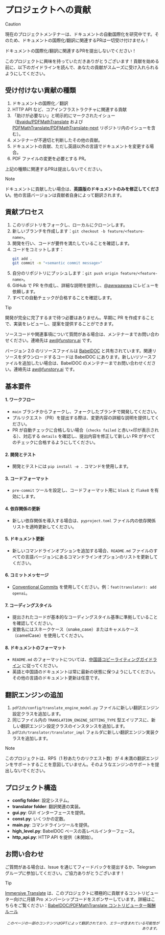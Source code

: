 # プロジェクトへの貢献

> [!CAUTION]
>
> 現在のプロジェクトメンテナーは、ドキュメントの自動国際化を研究中です。そのため、ドキュメントの国際化/翻訳に関連するPRは一切受け付けません！
>
> ドキュメントの国際化/翻訳に関連するPRを提出しないでください！

このプロジェクトに興味を持っていただきありがとうございます！貢献を始める前に、以下のガイドラインを読んで、あなたの貢献がスムーズに受け入れられるようにしてください。

## 受け付けない貢献の種類

1. ドキュメントの国際化／翻訳
2. HTTP API など、コアインフラストラクチャに関連する貢献
3. 「助けが必要ない」と明示的にマークされたイシュー（[Byaidu/PDFMathTranslate](Byaidu/PDFMathTranslate) および [PDFMathTranslate/PDFMathTranslate-next](PDFMathTranslate/PDFMathTranslate-next) リポジトリ内のイシューを含む）。
4. メンテナーが不適切と判断したその他の貢献。
5. ドキュメントの貢献、ただし英語以外の言語でドキュメントを変更する場合。
6. PDF ファイルの変更を必要とする PR。

上記の種類に関連するPRは提出しないでください。

> [!NOTE]
>
> ドキュメントに貢献したい場合は、**英語版のドキュメントのみを修正してください**。他の言語バージョンは貢献者自身によって翻訳されます。

## 貢献プロセス

1. このリポジトリをフォークし、ローカルにクローンします。
2. 新しいブランチを作成します：`git checkout -b feature/<feature-name>`。
3. 開発を行い、コードが要件を満たしていることを確認します。
4. コードをコミットします：
   ```bash
   git add .
   git commit -m "<semantic commit message>"
   ```
5. 自分のリポジトリにプッシュします：`git push origin feature/<feature-name>`。
6. GitHub で PR を作成し、詳細な説明を提供し、[@awwaawwa](https://github.com/awwaawwa) にレビューを依頼します。
7. すべての自動チェックが合格することを確認します。

> [!TIP]
>
> 開発が完全に完了するまで待つ必要はありません。早期に PR を作成することで、実装をレビューし、提案を提供することができます。
>
> ソースコードや関連事項について質問がある場合は、メンテナーまでお問い合わせください。連絡先は aw@funstory.ai です。
>
> バージョン 2.0 のリソースファイルは [BabelDOC](https://github.com/funstory-ai/BabelDOC) と共有されています。関連リソースをダウンロードするコードは BabelDOC にあります。新しいリソースファイルを追加したい場合は、BabelDOC のメンテナーまでお問い合わせください。連絡先は aw@funstory.ai です。

## 基本要件

<h4 id="sop">1. ワークフロー</h4>

   - `main` ブランチからフォークし、フォークしたブランチで開発してください。
   - プルリクエスト（PR）を提出する際は、変更内容の詳細な説明を提供してください。
   - PR が自動チェックに合格しない場合（`checks failed` と赤い×印が表示される）、対応する `details` を確認し、提出内容を修正して新しい PR がすべてのチェックに合格するようにしてください。


<h4 id="dev&test">2. 開発とテスト</h4>

   - 開発とテストには `pip install -e .` コマンドを使用します。


<h4 id="format">3. コードフォーマット</h4>

   - `pre-commit` ツールを設定し、コードフォーマット用に `black` と `flake8` を有効にします。


<h4 id="requpdate">4. 依存関係の更新</h4>

   - 新しい依存関係を導入する場合は、`pyproject.toml` ファイル内の依存関係リストを適時更新してください。


<h4 id="docupdate">5. ドキュメント更新</h4>

   - 新しいコマンドラインオプションを追加する場合、`README.md` ファイルのすべての言語バージョンにあるコマンドラインオプションのリストを更新してください。


<h4 id="commitmsg">6. コミットメッセージ</h4>

   - [Conventional Commits](https://www.conventionalcommits.org/en/v1.0.0/) を使用してください。例：`feat(translator): add openai`。


<h4 id="codestyle">7. コーディングスタイル</h4>

   - 提出されたコードが基本的なコーディングスタイル基準に準拠していることを確認してください。
   - 変数名にはスネークケース（snake_case）またはキャメルケース（camelCase）を使用してください。


<h4 id="doctypo">8. ドキュメントのフォーマット</h4>

   - `README.md` のフォーマットについては、[中国語コピーライティングガイドライン](https://github.com/sparanoid/chinese-copywriting-guidelines) に従ってください。
   - 英語と中国語のドキュメントは常に最新の状態に保つようにしてください。その他の言語のドキュメント更新は任意です。

## 翻訳エンジンの追加

1. `pdf2zh/config/translate_engine_model.py` ファイルに新しい翻訳エンジン設定クラスを追加します。
2. 同じファイル内の `TRANSLATION_ENGINE_SETTING_TYPE` 型エイリアスに、新しい翻訳エンジン設定クラスのインスタンスを追加します。
3. `pdf2zh/translator/translator_impl` フォルダに新しい翻訳エンジン実装クラスを追加します。

> [!NOTE]
>
> このプロジェクトは、RPS（1 秒あたりのリクエスト数）が 4 未満の翻訳エンジンをサポートすることを意図していません。そのようなエンジンのサポートを提出しないでください。

## プロジェクト構造

- **config folder**: 設定システム。
- **translator folder**: 翻訳関連の実装。
- **gui.py**: GUI インターフェースを提供。
- **const.py**: いくつかの定数。
- **main.py**: コマンドラインツールを提供。
- **high_level.py**: BabelDOC ベースの高レベルインターフェース。
- **http_api.py**: HTTP API を提供（未開始）。

## お問い合わせ

ご質問がある場合は、Issue を通じてフィードバックを提出するか、Telegram グループに参加してください。ご協力ありがとうございます！

> [!TIP]
>
> [Immersive Translate](https://immersivetranslate.com) は、このプロジェクトに積極的に貢献するコントリビューター向けに月額 Pro メンバーシップコードをスポンサーしています。詳細はこちらをご覧ください：[BabelDOC/PDFMathTranslate コントリビューター報酬ルール](https://funstory-ai.github.io/BabelDOC/CONTRIBUTOR_REWARD/)

<div align="right"> 
<h6><small>このページの一部のコンテンツはGPTによって翻訳されており、エラーが含まれている可能性があります。</small></h6>